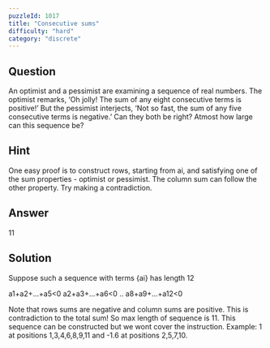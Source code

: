 ```yaml
---
puzzleId: 1017
title: "Consecutive sums"
difficulty: "hard"
category: "discrete"
---
```


## Question
An optimist and a pessimist are examining a sequence of real numbers. The optimist remarks, ‘Oh jolly! The sum of any eight consecutive terms is positive!’ But the pessimist interjects, ‘Not so fast, the sum of any five consecutive terms is negative.’ Can they both be right? Atmost how large can this sequence be?

## Hint
One easy proof is to construct rows, starting from ai, and satisfying one of the sum properties - optimist or pessimist. The column sum can follow the other property. Try making a contradiction.

## Answer
11

## Solution
Suppose such a sequence with terms {ai} has length 12

a1+a2+...+a5<0
a2+a3+...+a6<0
..
a8+a9+...+a12<0

Note that rows sums are negative and column sums are positive. This is contradiction to the total sum! So max length of sequence is 11. This sequence can be constructed but we wont cover the instruction. Example: 1 at positions 1,3,4,6,8,9,11 and -1.6 at positions 2,5,7,10.
